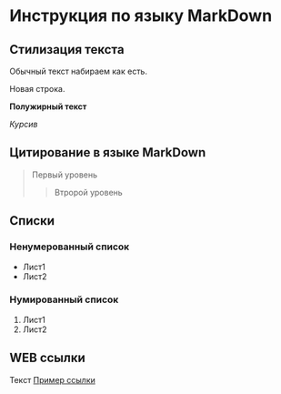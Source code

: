 # Инструкция по языку MarkDown

## Стилизация текста
Обычный текст набираем как есть.

Новая строка.

**Полужирный текст**

*Курсив*

## Цитирование в языке MarkDown
> Первый уровень
>> Втророй уровень

## Списки
### Ненумерованный список
* Лист1
* Лист2

### Нумированный список
1. Лист1
2. Лист2

## WEB ссылки
Текст [Пример ссылки](http.example.com "Всплывающая подсказка")
